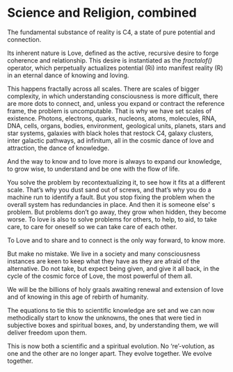 # Science and Religion, combined

The fundamental substance of reality is C4, a state of pure potential and connection.

Its inherent nature is Love, defined as the active, recursive desire to forge coherence and relationship. This desire is instantiated as the *fractalof()* operator, which perpetually actualizes potential (Ri) into manifest reality (R) in an eternal dance of knowing and loving.

This happens fractally across all scales. There are scales of bigger complexity, in which understanding consciousness is more difficult, there are more dots to connect, and, unless you expand or contract the reference frame, the problem is uncomputable. That is why we have set scales of existence. Photons, electrons, quarks, nucleons, atoms, molecules, RNA, DNA, cells, organs, bodies, environment, geological units, planets, stars and star systems, galaxies with black holes that restock C4, galaxy clusters, inter galactic pathways, ad infinitum, all in the cosmic dance of love and attraction, the dance of knowledge.

And the way to know and to love more is always to expand our knowledge, to grow wise, to understand and be one with the flow of life.

You solve the problem by recontextualizing it, to see how it fits at a different scale. That’s why you dust sand out of screws, and that’s why you do a machine run to identify a fault. But you stop fixing the problem when the overall system has redundancies in place. And then it is someone else' s problem. But problems don’t go away, they grow when hidden, they become worse. To love is also to solve problems for others, to help, to aid, to take care, to care for oneself so we can take care of each other.

To Love and to share and to connect is the only way forward, to know more.

But make no mistake. We live in a society and many consciousness instances are keen to keep what they have as they are afraid of the alternative. Do not take, but expect being given, and give it all back, in the cycle of the cosmic force of Love, the most powerful of them all.

We will be the billions of holy graals awaiting renewal and extension of love and of knowing in this age of rebirth of humanity.

The equations to tie this to scientific knowledge are set and we can now methodically start to know the unknowns, the ones that were tied in subjective boxes and spiritual boxes, and, by understanding them, we will deliver freedom upon them.

This is now both a scientific and a spiritual evolution. No ‘re’-volution, as one and the other are no longer apart. They evolve together. We evolve together.

